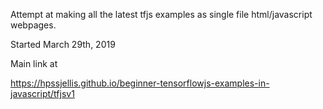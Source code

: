 Attempt at making all the latest tfjs examples as single file html/javascript webpages.

Started March 29th, 2019



Main link at 

https://hpssjellis.github.io/beginner-tensorflowjs-examples-in-javascript/tfjsv1


